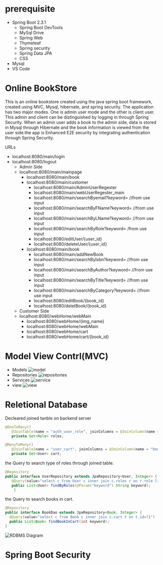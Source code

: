 # prerequisite
 - Spring Boot 2.3.1
    - Spring Boot DevTools
    - MySql Drive
    - Spring Web
    - Thymeleaf
    - Spring security
    - Spring Data JPA
    - CSS
 - Mysql
 - VS Code

# Online BookStore
This is an online bookstore created using the java spring boot framework, created using MVC, Mysql, hibernate, and spring security. The application has two major modes. One is admin user mode and the other is client user. This admin and client can be distinguished by logging in through Spring Security. When an admin user adds a book to the admin side, data is stored in Mysql through Hibernate and the book information is viewed from the user side.the app is Enhanced E2E security by integrating authentication through Spring
Security.

URLs
 - localhost:8080/main/login
 - localhost:8080/logout
   - Admin Side
   - localhost:8080/main/mainpage
     - localhost:8080/main/book
     - localhost:8080/main/customer
       - localhost:8080/main/AdminUserRegester
       - localhost:8080/main/webUserRegester_main
       - localhost:8080/main/searchByemail?keyword= //from use input
       - localhost:8080/main/searchByFName?keyword= //from use input
       - localhost:8080/main/searchByLName?keyword= //from use input
       - localhost:8080/main/searchByRole?keyword= /from use input
       - localhost:8080/editUser/{user_id}
       - localhost:8080/deleteUser/{user_id}
     - localhost:8080/main/book
       - localhost:8080/main/addNewBook
       - localhost:8080/main/searchByIsbn?keyword= //from use input
       - localhost:8080/main/searchByAuthor?keyword= //from use input
       - localhost:8080/main/searchByTitle?keyword= //from use input
       - localhost:8080/main/searchByCategory?keyword= //from use input
       - localhost:8080/editBook/{book_id}
       - localhost:8080/deletBook/{book_id}
   - Customer Side
   - localhost:8080/webHome/webMain
     - localhost:8080/webHome/{img_name} 
     - localhost:8080/webHome/webMain
     - localhost:8080/webHome/cart
     - localhost:8080/webHome/cart/{book_id}
# Model View Contrl(MVC) 
  - Models
   ![model](https://user-images.githubusercontent.com/44520516/86445586-825f0300-bcc7-11ea-91ed-17d28634c3ee.jpg)
  - Repositories
   ![repositories](https://user-images.githubusercontent.com/44520516/86446150-63ad3c00-bcc8-11ea-9277-7c83a77d47b3.jpg)
  - Services
   ![service](https://user-images.githubusercontent.com/44520516/86446220-83446480-bcc8-11ea-97ae-386fbf1a64db.jpg)
  - view
   ![view](https://user-images.githubusercontent.com/44520516/86446253-8c353600-bcc8-11ea-8bb2-e610990c454d.jpg)

  # Reletional Database
 Decleared joined tanble on backend server
 ```java
 @OneToMany()
	@JoinTable(name = "auth_user_role", joinColumns = @JoinColumn(name = "auth_user_id"), inverseJoinColumns = @JoinColumn(name = "auth_role_id"))
	private Set<Role> roles;
 
 @ManyToMany()
	@JoinTable(name = "user_cart", joinColumns = @JoinColumn(name = "book_id"), inverseJoinColumns = @JoinColumn(name = "user_id"))
	private Set<User> cart;

 ```
 the Query to search type of roles through joined table.
 ```java
@Repository
public interface UserRepository extends JpaRepository<User, Integer> {
    @Query(value="select c from User c inner join c.roles r on r.role like %:keyword%")
    public List<User> findByRoles(@Param("keyword") String keyword);
     }
 ```
 the Query to search books in cart.
  ```java
@Repository
public interface BookDao extends JpaRepository<Book, Integer> {
    @Query(value="select c from Book c inner join c.cart t on t.id=?1")
    public List<Book> findBookInCart(int keyword);
} 
 ```
![RDBMS Diagram](https://user-images.githubusercontent.com/44520516/85910272-c38c7a00-b7d2-11ea-96a0-95b641d56caa.png)


 # Spring Boot Security
 
  ```properties
  	
  ```
